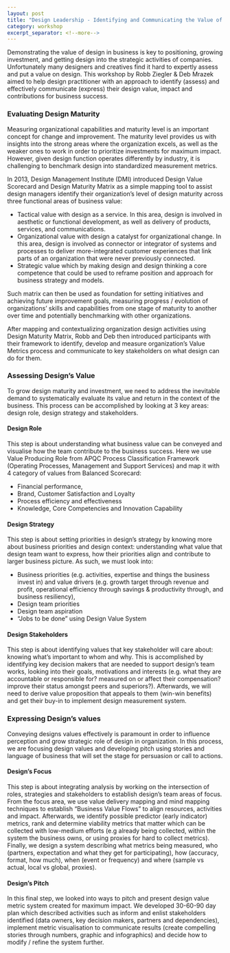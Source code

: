 ```yaml
---
layout: post
title: "Design Leadership - Identifying and Communicating the Value of Design"
category: workshop
excerpt_separator: <!--more-->
---
```


Demonstrating the value of design in business is key to positioning, growing investment, and getting design into the strategic activities of companies. Unfortunately many designers and creatives find it hard to expertly assess and put a value on design. This workshop by Robb Ziegler & Deb Mrazek aimed to help design practitioner with an approach to identify (assess) and effectively communicate (express) their design value, impact and contributions for business success. 

<!--more-->

### Evaluating Design Maturity

Measuring organizational capabilities and maturity level is an important concept for change and improvement. The maturity level provides us with insights into the strong areas where the organization excels, as well as the weaker ones to work in order to prioritize investments for maximum impact. However, given design function operates differently by industry, it is challenging to benchmark design into standardized measurement metrics.

In 2013, Design Management Institute (DMI) introduced Design Value Scorecard and Design Maturity Matrix as a simple mapping tool to assist design managers identify their organization’s level of design maturity across three functional areas of business value: 

- Tactical value with design as a service. In this area, design is involved in aesthetic or functional development, as well as delivery of products, services, and communications. 
- Organizational value with design a catalyst for organizational change. In this area, design is involved as connector or integrator of systems and processes to deliver more-integrated customer experiences that link parts of an organization that were never previously connected. 
- Strategic value which by making design and design thinking a core competence that could be used to reframe position and approach for business strategy and models.  

Such matrix can then be used as foundation for setting initiatives and achieving future improvement goals, measuring progress / evolution of organizations’ skills and capabilities from one stage of maturity to another over time and potentially benchmarking with other organizations. 

After mapping and contextualizing organization design activities using Design Maturity Matrix, Robb and Deb then introduced participants with their framework to identify, develop and measure organization’s Value Metrics process and communicate to key stakeholders on what design can do for them. 

### Assessing Design’s Value

To grow design maturity and investment, we need to address the inevitable demand to systematically evaluate its value and return in the context of the business. This process can be accomplished by looking at 3 key areas: design role, design strategy and stakeholders.
 

#### Design Role 

This step is about understanding what business value can be conveyed and visualise how the team contribute to the business success. Here we use Value Producing Role from APQC Process Classification Framework (Operating Processes, Management and Support Services) and map it with 4 category of values from Balanced Scorecard:

- Financial performance, 
- Brand, Customer Satisfaction and Loyalty
- Process efficiency and effectiveness
- Knowledge, Core Competencies and Innovation Capability

#### Design Strategy

This step is about setting priorities in design’s strategy by knowing more about business priorities and design context: understanding what value that design team want to express, how their priorities align and contribute to larger business picture. As such, we must look into: 

- Business priorities (e.g. activities, expertise and things the business invest in) and value drivers (e.g. growth target through revenue and profit, operational efficiency through savings & productivity through, and business resiliency), 
- Design team priorities 
- Design team aspiration
- “Jobs to be done” using Design Value System

#### Design Stakeholders

This step is about identifying values that key stakeholder will care about: knowing what’s important to whom and why. This is accomplished by identifying key decision makers that are needed to support design’s team works, looking into their goals, motivations and interests (e.g. what they are accountable or responsible for? measured on or affect their compensation? improve their status amongst peers and superiors?). 
Afterwards, we will need to derive value proposition that appeals to them (win-win benefits) and get their buy-in to implement design measurement system. 

### Expressing Design’s values

Conveying designs values effectively is paramount in order to influence perception and grow strategic role of design in organization. In this process, we are focusing design values and developing pitch using stories and language of business that will set the stage for persuasion or call to actions.

#### Design’s Focus

This step is about integrating analysis by working on the intersection of roles, strategies and stakeholders to establish design’s team areas of focus. From the focus area, we use value delivery mapping and mind mapping techniques to establish “Business Value Flows” to align resources, activities and impact. Afterwards, we identify possible predictor (early indicator) metrics, rank and determine viability metrics that matter which can be collected with low-medium efforts (e.g already being collected, within the system the business owns, or using proxies for hard to collect metrics). Finally, we design a system describing what metrics being measured, who (partners, expectation and what they get for participating), how (accuracy, format, how much), when (event or frequency) and where (sample vs actual, local vs global, proxies). 

#### Design’s Pitch

In this final step, we looked into ways to pitch and present design value metric system created for maximum impact. We developed 30-60-90 day plan which described activities such as inform and enlist stakeholders identified (data owners, key decision makers, partners and dependencies), implement metric visualisation to  communicate results (create compelling stories through numbers, graphic and infographics) and decide how to modify / refine the system further. 
